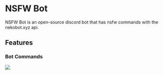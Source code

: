 # NSFW Bot

NSFW Bot is an open-source discord bot that has nsfw commands with the nekobot.xyz api.

## Features

### Bot Commands

<img align="left" style="float: centrer; margin: 0 10px 0 0;" src="https://cdn.discordapp.com/attachments/583032529989271574/741729122719629433/unknown.png"/>
